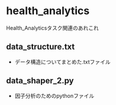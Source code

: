 # health_analytics
Health_Analyticsタスク関連のあれこれ

## data_structure.txt
  - データ構造についてまとめた.txtファイル

## data_shaper_2.py
  - 因子分析のためのpythonファイル
